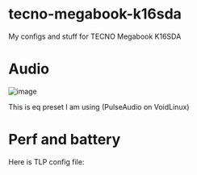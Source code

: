 # tecno-megabook-k16sda
My configs and stuff for TECNO Megabook K16SDA
# Audio
![image](https://github.com/user-attachments/assets/41a1e984-fc2b-4c6d-9502-4c57f54a30db)

This is eq preset I am using (PulseAudio on VoidLinux)

# Perf and battery 
Here is TLP config file: 
